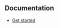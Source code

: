 ## Documentation

- [Get started](https://github.com/nikahmadz/pages/doc/get-started "Find out how you can use this template to build websites")
